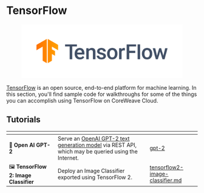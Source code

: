 # TensorFlow

<figure><img src="../../../../.gitbook/assets/image (53).png" alt="The TensorFlow logo"><figcaption></figcaption></figure>

[TensorFlow](https://www.tensorflow.org/) is an open source, end-to-end platform for machine learning. In this section, you'll find sample code for walkthroughs for some of the things you can accomplish using TensorFlow on CoreWeave Cloud.

## Tutorials

<table data-card-size="large" data-view="cards"><thead><tr><th></th><th></th><th></th><th data-hidden data-card-target data-type="content-ref"></th></tr></thead><tbody><tr><td><span data-gb-custom-inline data-tag="emoji" data-code="1f9e0">🧠</span> <strong>Open AI GPT-2</strong></td><td>Serve an <a href="https://github.com/openai/gpt-2">OpenAI GPT-2 text generation model</a> via REST API, which may be queried using the Internet.</td><td></td><td><a href="gpt-2/">gpt-2</a></td></tr><tr><td><span data-gb-custom-inline data-tag="emoji" data-code="1f5bc">🖼</span> <strong>TensorFlow 2: Image Classifier</strong></td><td>Deploy an Image Classifier exported using TensorFlow 2.</td><td></td><td><a href="tensorflow2-image-classifier.md">tensorflow2-image-classifier.md</a></td></tr></tbody></table>
